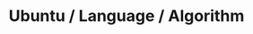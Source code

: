 ---
# file: !my-blog.md
layout: list
title: Ubuntu / Language / Algorithm
slug: ubuntu-python-algorithm
menu: true
permalink: /ubuntu-python-algorithm/
order: 2
sitemap: false
description: >
    Ubuntu, Language, Algorithm 와 관련된 게시물이 업로드 됩니다.    
 
    1. 【Ubuntu】 : 우분투/리눅스 관련 공부 내용 정리     

    2. 【Python, C++, C, C#】 : 프로그래밍 언어 이론 및 공부 내용 정리     

    3. 【Algorithm】 : 알고리즘 이론 공부 및 문제 풀이 공부      

    4. 【GPU_Server】 :  GPU 활용을 위한 팁. Colab, Google Cloud 사용 방법 공부 정리

# accent_color: rgb(38,139,210)
accent_image: /assets/img/catagorys/programmer.jpg
#   background: rgb(32,32,32)
#   overlay:    false
---